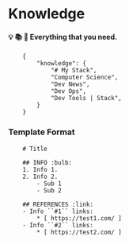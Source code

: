 # Knowledge

#### :bulb: :books: :telescope: Everything that you need.

```
    {
        "knowledge": {
            "# My Stack",
            "Computer Science",
            "Dev News",
            "Dev Ops",
            "Dev Tools | Stack",
        }
    }

```

### Template Format

```
    # Title

    ## INFO :bulb:
    1. Info 1.
    2. Info 2.
        - Sub 1
        - Sub 2

    ## REFERENCES :link:
    - Info ``#1`` links:
        * [ https://test1.com/ ]
    - Info ``#2`` links:
        * [ https://test2.com/ ]
```
